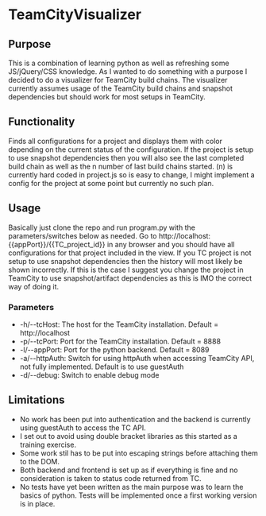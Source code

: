 # TeamCityVisualizer
## Purpose
This is a combination of learning python as well as refreshing some JS/jQuery/CSS knowledge. As I wanted to do something with a purpose I decided to do a visualizer for TeamCity build chains.
The visualizer currently assumes usage of the TeamCity build chains and snapshot dependencies but should work for most setups in TeamCity.

## Functionality
Finds all configurations for a project and displays them with color depending on the current status of the configuration. If the project is setup to use snapshot dependencies then you will also see the last completed build chain as well as the n number of last build chains started. (n) is currently hard coded in project.js so is easy to change, I might implement a config for the project at some point but currently no such plan.

## Usage
Basically just clone the repo and run program.py with the parameters/switches below as needed.
Go to http://localhost:{{appPort}}/{{TC_project_id}} in any browser and you should have all configurations for that project included in the view.
If you TC project is not setup to use snapshot dependencies then the history will most likely be shown incorrectly. If this is the case I suggest you change the project in TeamCity to use snapshot/artifact dependencies as this is IMO the correct way of doing it.

### Parameters
- -h/--tcHost: The host for the TeamCity installation. Default = http://localhost
- -p/--tcPort: Port for the TeamCity installation. Default = 8888
- -l/--appPort: Port for the python backend. Default = 8089
- -a/--httpAuth: Switch for using httpAuth when accessing TeamCity API, not fully implemented. Default is to use guestAuth
- -d/--debug: Switch to enable debug mode

## Limitations
- No work has been put into authentication and the backend is currently using guestAuth to access the TC API.
- I set out to avoid using double bracket libraries as this started as a training exercise.
- Some work stil has to be put into escaping strings before attaching them to the DOM.
- Both backend and frontend is set up as if everything is fine and no consideration is taken to status code returned from TC.
- No tests have yet been written as the main purpose was to learn the basics of python. Tests will be implemented once a first working version is in place.
